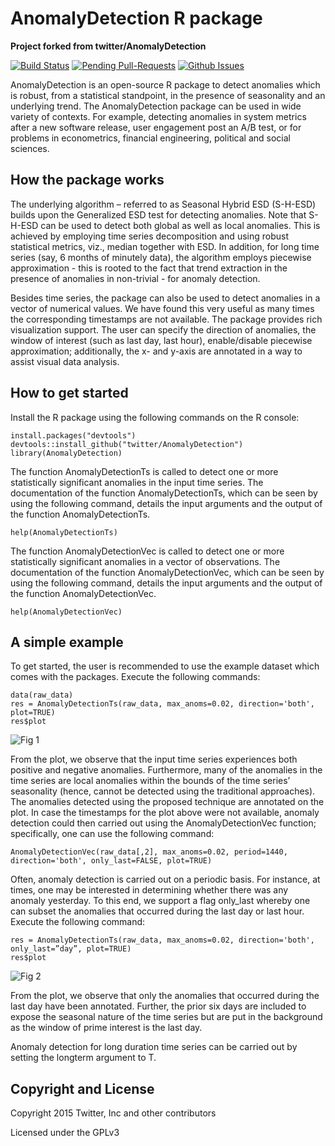 # AnomalyDetection R package

**Project forked from twitter/AnomalyDetection**

[![Build Status](https://travis-ci.org/isalgueiro/AnomalyDetection.png)](https://travis-ci.org/isalgueiro/AnomalyDetection)
[![Pending Pull-Requests](http://githubbadges.herokuapp.com/twitter/AnomalyDetection/pulls.svg?style=flat)](https://github.com/isalgueiro/AnomalyDetection/pulls)
[![Github Issues](http://githubbadges.herokuapp.com/isalgueiro/AnomalyDetection/issues.svg)](https://github.com/isalgueiro/AnomalyDetection/issues)

AnomalyDetection is an open-source R package to detect anomalies which is
robust, from a statistical standpoint, in the presence of seasonality and an
underlying trend. The AnomalyDetection package can be used in wide variety of
contexts. For example, detecting anomalies in system metrics after a new
software release, user engagement post an A/B test, or for problems in
econometrics, financial engineering, political and social sciences.

## How the package works

The underlying algorithm – referred to as Seasonal Hybrid ESD (S-H-ESD) builds
upon the Generalized ESD test for detecting anomalies. Note that S-H-ESD can
be used to detect both global as well as local anomalies. This is achieved by
employing time series decomposition and using robust statistical metrics, viz.,
median together with ESD. In addition, for long time series (say, 6 months of
minutely data), the algorithm employs piecewise approximation - this is rooted
to the fact that trend extraction in the presence of anomalies in non-trivial -
for anomaly detection.

Besides time series, the package can also be used to detect anomalies in a
vector of numerical values. We have found this very useful as many times the
corresponding timestamps are not available. The package provides rich
visualization support. The user can specify the direction of anomalies, the
window of interest (such as last day, last hour), enable/disable piecewise
approximation; additionally, the x- and y-axis are annotated in a way to assist
visual data analysis.

## How to get started

Install the R package using the following commands on the R console:

```
install.packages("devtools")
devtools::install_github("twitter/AnomalyDetection")
library(AnomalyDetection)
```

The function AnomalyDetectionTs is called to detect one or more statistically
significant anomalies in the input time series. The documentation of the
function AnomalyDetectionTs, which can be seen by using the following command,
details the input arguments and the output of the function AnomalyDetectionTs.

```
help(AnomalyDetectionTs)
```

The function AnomalyDetectionVec is called to detect one or more statistically
significant anomalies in a vector of observations. The documentation of the
function AnomalyDetectionVec, which can be seen by using the following command,
details the input arguments and the output of the function AnomalyDetectionVec.

```
help(AnomalyDetectionVec)
```

## A simple example

To get started, the user is recommended to use the example dataset which comes
with the packages. Execute the following commands:

```
data(raw_data)
res = AnomalyDetectionTs(raw_data, max_anoms=0.02, direction='both', plot=TRUE)
res$plot
```

![Fig 1](https://github.com/twitter/AnomalyDetection/blob/master/figs/Fig1.png)

From the plot, we observe that the input time series experiences both positive 
and negative anomalies. Furthermore, many of the anomalies in the time series
are local anomalies within the bounds of the time series’ seasonality (hence,
cannot be detected using the traditional approaches). The anomalies detected
using the proposed technique are annotated on the plot. In case the timestamps 
for the plot above were not available, anomaly detection could then carried 
out using the AnomalyDetectionVec function; specifically, one can use the 
following command:

```
AnomalyDetectionVec(raw_data[,2], max_anoms=0.02, period=1440, direction='both', only_last=FALSE, plot=TRUE)
```

Often, anomaly detection is carried out on a periodic basis. For instance, at
times, one may be interested in determining whether there was any anomaly
yesterday. To this end, we support a flag only_last whereby one can subset the
anomalies that occurred during the last day or last hour. Execute the following 
command:

```
res = AnomalyDetectionTs(raw_data, max_anoms=0.02, direction='both', only_last=”day”, plot=TRUE)
res$plot
```

![Fig 2](https://github.com/twitter/AnomalyDetection/blob/master/figs/Fig2.png)

From the plot, we observe that only the anomalies that occurred during the last
day have been annotated. Further, the prior six days are included to expose the
seasonal nature of the time series but are put in the background as the window
of prime interest is the last day.

Anomaly detection for long duration time series can be carried out by setting
the longterm argument to T. 

## Copyright and License
Copyright 2015 Twitter, Inc and other contributors

Licensed under the GPLv3
